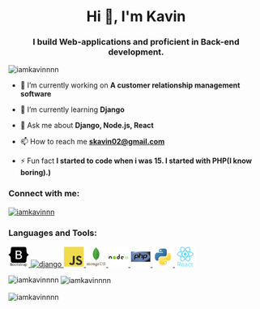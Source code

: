 <h1 align="center">Hi 👋, I'm Kavin</h1>
<h3 align="center">I build Web-applications and proficient in Back-end development.</h3>

<p align="left"> <img src="https://komarev.com/ghpvc/?username=iamkavinnnn&label=Profile%20views&color=0e75b6&style=flat" alt="iamkavinnnn" /> </p>

- 🔭 I’m currently working on **A customer relationship management software**

- 🌱 I’m currently learning **Django**

- 💬 Ask me about **Django, Node.js, React**

- 📫 How to reach me **skavin02@gmail.com**

- ⚡ Fun fact **I started to code when i was 15. I started with PHP(I know boring).)**

<h3 align="left">Connect with me:</h3>
<p align="left">
<a href="https://instagram.com/iamkavinnn" target="blank"><img align="center" src="https://raw.githubusercontent.com/rahuldkjain/github-profile-readme-generator/master/src/images/icons/Social/instagram.svg" alt="iamkavinnn" height="30" width="40" /></a>
</p>

<h3 align="left">Languages and Tools:</h3>
<p align="left"> <a href="https://getbootstrap.com" target="_blank" rel="noreferrer"> <img src="https://raw.githubusercontent.com/devicons/devicon/master/icons/bootstrap/bootstrap-plain-wordmark.svg" alt="bootstrap" width="40" height="40"/> </a> <a href="https://www.djangoproject.com/" target="_blank" rel="noreferrer"> <img src="https://cdn.worldvectorlogo.com/logos/django.svg" alt="django" width="40" height="40"/> </a> <a href="https://developer.mozilla.org/en-US/docs/Web/JavaScript" target="_blank" rel="noreferrer"> <img src="https://raw.githubusercontent.com/devicons/devicon/master/icons/javascript/javascript-original.svg" alt="javascript" width="40" height="40"/> </a> <a href="https://www.mongodb.com/" target="_blank" rel="noreferrer"> <img src="https://raw.githubusercontent.com/devicons/devicon/master/icons/mongodb/mongodb-original-wordmark.svg" alt="mongodb" width="40" height="40"/> </a> <a href="https://nodejs.org" target="_blank" rel="noreferrer"> <img src="https://raw.githubusercontent.com/devicons/devicon/master/icons/nodejs/nodejs-original-wordmark.svg" alt="nodejs" width="40" height="40"/> </a> <a href="https://www.php.net" target="_blank" rel="noreferrer"> <img src="https://raw.githubusercontent.com/devicons/devicon/master/icons/php/php-original.svg" alt="php" width="40" height="40"/> </a> <a href="https://www.python.org" target="_blank" rel="noreferrer"> <img src="https://raw.githubusercontent.com/devicons/devicon/master/icons/python/python-original.svg" alt="python" width="40" height="40"/> </a> <a href="https://reactjs.org/" target="_blank" rel="noreferrer"> <img src="https://raw.githubusercontent.com/devicons/devicon/master/icons/react/react-original-wordmark.svg" alt="react" width="40" height="40"/> </a> </p>

<p><img align="left" src="https://github-readme-stats.vercel.app/api/top-langs?username=iamkavinnnn&show_icons=true&locale=en&layout=compact" alt="iamkavinnnn" /></p>

<p>&nbsp;<img align="center" src="https://github-readme-stats.vercel.app/api?username=iamkavinnnn&show_icons=true&locale=en" alt="iamkavinnnn" /></p>

<p><img align="center" src="https://github-readme-streak-stats.herokuapp.com/?user=iamkavinnnn&" alt="iamkavinnnn" /></p>
